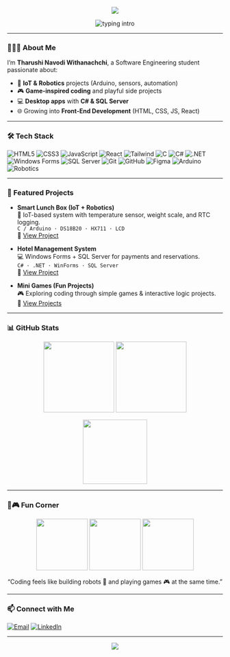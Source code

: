 <!-- Header -->
<p align="center">
  <img src="https://capsule-render.vercel.app/api?type=waving&color=0:3f51b5,100:9c27b0&height=200&section=header&text=Tharushi%20Navodi%20Withanachchi&fontSize=36&fontColor=ffffff&animation=fadeIn&fontAlignY=35" />
</p>

<!-- Typing intro -->
<p align="center">
  <img src="https://readme-typing-svg.demolab.com?font=Fira+Code&pause=1200&color=6A5ACD&center=true&vCenter=true&width=750&lines=Software+Engineering+Student;Front-End+Learner+%7C+C%2FC%23+Developer;Windows+Forms+%26+SQL+Server;IoT+%26+Robotics+Tinkerer;Gamer+%7C+Loves+Tech+and+Innovation" alt="typing intro" />
</p>

---

### 👩🏻‍💻 About Me
I’m **Tharushi Navodi Withanachchi**, a Software Engineering student passionate about:  
- 🤖 **IoT & Robotics** projects (Arduino, sensors, automation)  
- 🎮 **Game-inspired coding** and playful side projects  
- 💻 **Desktop apps** with **C# & SQL Server**  
- 🌐 Growing into **Front-End Development** (HTML, CSS, JS, React)  

---

### 🛠 Tech Stack
<p>
  <!-- Frontend -->
  <img alt="HTML5" src="https://img.shields.io/badge/HTML5-E44D26?style=for-the-badge&logo=html5&logoColor=white"/>
  <img alt="CSS3" src="https://img.shields.io/badge/CSS3-1572B6?style=for-the-badge&logo=css3&logoColor=white"/>
  <img alt="JavaScript" src="https://img.shields.io/badge/JavaScript-F7E01D?style=for-the-badge&logo=javascript&logoColor=000"/>
  <img alt="React" src="https://img.shields.io/badge/React-20232A?style=for-the-badge&logo=react&logoColor=61DAFB"/>
  <img alt="Tailwind" src="https://img.shields.io/badge/Tailwind-38B2AC?style=for-the-badge&logo=tailwindcss&logoColor=white"/>
  
  <!-- Core / Desktop -->
  <img alt="C" src="https://img.shields.io/badge/C-00599C?style=for-the-badge&logo=c&logoColor=white"/>
  <img alt="C#" src="https://img.shields.io/badge/C%23-68217A?style=for-the-badge&logo=csharp&logoColor=white"/>
  <img alt=".NET" src="https://img.shields.io/badge/.NET-512BD4?style=for-the-badge&logo=dotnet&logoColor=white"/>
  <img alt="Windows Forms" src="https://img.shields.io/badge/Windows%20Forms-0078D6?style=for-the-badge&logo=windows&logoColor=white"/>
  
  <!-- Database -->
  <img alt="SQL Server" src="https://img.shields.io/badge/SQL%20Server-CC2927?style=for-the-badge&logo=microsoftsqlserver&logoColor=white"/>
  
  <!-- Tools -->
  <img alt="Git" src="https://img.shields.io/badge/Git-F05032?style=for-the-badge&logo=git&logoColor=white"/>
  <img alt="GitHub" src="https://img.shields.io/badge/GitHub-181717?style=for-the-badge&logo=github&logoColor=white"/>
  <img alt="Figma" src="https://img.shields.io/badge/Figma-F24E1E?style=for-the-badge&logo=figma&logoColor=white"/>
  
  <!-- IoT & Robotics -->
  <img alt="Arduino" src="https://img.shields.io/badge/Arduino-00979D?style=for-the-badge&logo=arduino&logoColor=white"/>
  <img alt="Robotics" src="https://img.shields.io/badge/Robotics-FF6F61?style=for-the-badge&logo=robotframework&logoColor=white"/>
</p>

---

### 🚀 Featured Projects
- **Smart Lunch Box (IoT + Robotics)**  
  🤖 IoT-based system with temperature sensor, weight scale, and RTC logging.  
  `C / Arduino · DS18B20 · HX711 · LCD`  
  🔗 [View Project](https://github.com/YOUR_USERNAME/smart-lunch-box)  

- **Hotel Management System**  
  💻 Windows Forms + SQL Server for payments and reservations.  
  `C# · .NET · WinForms · SQL Server`  
  🔗 [View Project](https://github.com/YOUR_USERNAME/hotel-management-system)  

- **Mini Games (Fun Projects)**  
  🎮 Exploring coding through simple games & interactive logic projects.  
  🔗 [View Projects](https://github.com/YOUR_USERNAME?tab=repositories)  

---

### 📊 GitHub Stats
<p align="center">
  <img height="165" src="https://github-readme-stats.vercel.app/api?username=YOUR_USERNAME&show_icons=true&theme=tokyonight&hide_title=true" />
  <img height="165" src="https://github-readme-streak-stats.herokuapp.com?user=YOUR_USERNAME&theme=tokyonight&hide_border=false" />
</p>
<p align="center">
  <img height="150" src="https://github-readme-stats.vercel.app/api/top-langs/?username=YOUR_USERNAME&layout=compact&theme=tokyonight" />
</p>

---

### 🤖🎮 Fun Corner
<p align="center">
  <img src="https://media.giphy.com/media/LHZyixOnHwDDy/giphy.gif" width="120"/> 
  <img src="https://media.giphy.com/media/TlK63EQ0BShYVW0r3Fz/giphy.gif" width="120"/>
  <img src="https://media.giphy.com/media/3oEjI6SIIHBdRxXI40/giphy.gif" width="120"/>
</p>
<p align="center">
  “Coding feels like building robots 🤖 and playing games 🎮 at the same time.”
</p>

---

### 📫 Connect with Me
<a href="mailto:YOUR_EMAIL@example.com"><img alt="Email" src="https://img.shields.io/badge/Email-me-3f51b5?style=for-the-badge&logo=gmail&logoColor=white"></a>
<a href="https://www.linkedin.com/in/YOUR_LINKEDIN/"><img alt="LinkedIn" src="https://img.shields.io/badge/LinkedIn-connect-0A66C2?style=for-the-badge&logo=linkedin&logoColor=white"></a>

---

<p align="center">
  <img src="https://capsule-render.vercel.app/api?type=waving&color=0:3f51b5,100:9c27b0&height=120&section=footer"/>
</p>
